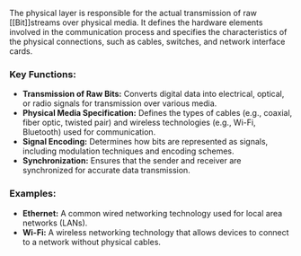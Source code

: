 The physical layer is responsible for the actual transmission of raw [[Bit]]streams over physical media. It defines the hardware elements involved in the communication process and specifies the characteristics of the physical connections, such as cables, switches, and network interface cards.

### Key Functions:

- **Transmission of Raw Bits:** Converts digital data into electrical, optical, or radio signals for transmission over various media.
- **Physical Media Specification:** Defines the types of cables (e.g., coaxial, fiber optic, twisted pair) and wireless technologies (e.g., Wi-Fi, Bluetooth) used for communication.
- **Signal Encoding:** Determines how bits are represented as signals, including modulation techniques and encoding schemes.
- **Synchronization:** Ensures that the sender and receiver are synchronized for accurate data transmission.

### Examples:

- **Ethernet:** A common wired networking technology used for local area networks (LANs).
- **Wi-Fi:** A wireless networking technology that allows devices to connect to a network without physical cables.